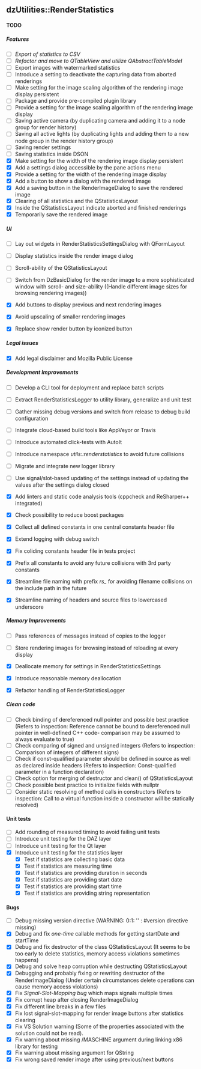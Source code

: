 dzUtilities::RenderStatistics
---

#### TODO

##### Features
+ [ ] *Export of statistics to CSV*
+ [ ] *Refactor and move to QTableView and utilize QAbstractTableModel*
+ [ ] Export images with watermarked statistics
+ [ ] Introduce a setting to deactivate the capturing data from aborted renderings
+ [ ] Make setting for the image scaling algorithm of the rendering image display persistent
+ [ ] Package and provide pre-compiled plugin library
+ [ ] Provide a setting for the image scaling algorithm of the rendering image display
+ [ ] Saving active camera (by duplicating camera and adding it to a node group for render history)
+ [ ] Saving all active lights (by duplicating lights and adding them to a new node group in the render history group)
+ [ ] Saving render settings
+ [ ] Saving statistics inside DSON
+ [x] Make setting for the width of the rendering image display persistent
+ [x] Add a settings dialog accessible by the pane actions menu
+ [x] Provide a setting for the width of the rendering image display
+ [x] Add a button to show a dialog with the rendered image
+ [x] Add a saving button in the RenderImageDialog to save the rendered image
+ [x] Clearing of all statistics and the QStatisticsLayout
+ [x] Inside the QStatisticsLayout indicate aborted and finished renderings
+ [x] Temporarily save the rendered image

##### UI
+ [ ] Lay out widgets in RenderStatisticsSettingsDialog with QFormLayout
+ [ ] Display statistics inside the render image dialog
+ [ ] Scroll-ability of the QStatisticsLayout 
+ [ ] Switch from DzBasicDialog for the render image to a more sophisticated window with scroll- and size-ability ((Handle different image sizes for browsing rendering images))
+ [x] Add buttons to display previous and next rendering images
+ [x] Avoid upscaling of smaller rendering images
+ [x] Replace show render button by iconized button


##### Legal issues
+ [x] Add legal disclaimer and Mozilla Public License

##### Development Improvements
+ [ ] Develop a CLI tool for deployment and replace batch scripts
+ [ ] Extract RenderStatisticsLogger to utility library, generalize and unit test
+ [ ] Gather missing debug versions and switch from release to debug build configuration
+ [ ] Integrate cloud-based build tools like AppVeyor or Travis
+ [ ] Introduce automated click-tests with AutoIt
+ [ ] Introduce namespace *utils::renderstatistics* to avoid future collisions
+ [ ] Migrate and integrate new logger library
+ [ ] Use signal/slot-based updating of the settings instead of updating the values after the settings dialog closed
+ [x] Add linters and static code analysis tools (cppcheck and ReSharper++ integrated)
+ [x] Check possibility to reduce boost packages
+ [x] Collect all defined constants in one central constants header file
+ [x] Extend logging with debug switch
+ [x] Fix coliding constants header file in tests project
+ [x] Prefix all constants to avoid any future collisions with 3rd party constants
+ [x] Streamline file naming with prefix *rs_*  for avoiding filename collisions on the include path in the future
+ [x] Streamline naming of headers and source files to lowercased underscore


##### Memory Improvements
+ [ ] Pass references of messages instead of copies to the logger
+ [ ] Store rendering images for browsing instead of reloading at every display
+ [x] Deallocate memory for settings in RenderStatisticsSettings
+ [x] Introduce reasonable memory deallocation
+ [x] Refactor handling of RenderStatisticsLogger


##### Clean code
+ [ ] Check binding of dereferenced null pointer and possible best practice (Refers to inspection: Reference cannot be bound to dereferenced null pointer in well-defined C++ code- comparison may be assumed to always evaluate to true)
+ [ ] Check comparing of signed and unsigned integers (Refers to inspection: Comparison of integers of different signs)
+ [ ] Check if const-qualified parameter should be defined in source as well as declared inside headers (Refers to inspection: Const-qualified parameter in a function declaration)
+ [ ] Check option for merging of destructor and clean() of QStatisticsLayout
+ [ ] Check possible best practice to initialize fields with nullptr
+ [ ] Consider static resolving of method calls in constructors (Refers to inspection: Call to a virtual function inside a constructor will be statically resolved)

#### Unit tests
+ [ ] Add rounding of measured timing to avoid failing unit tests
+ [ ] Introduce unit testing for the DAZ layer
+ [ ] Introduce unit testing for the Qt layer
+ [x] Introduce unit testing for the statistics layer
  + [x] Test if statistics are collecting basic data
  + [x] Test if statistics are measuring time
  + [x] Test if statistics are providing duration in seconds
  + [x] Test if statistics are providing start date
  + [x] Test if statistics are providing start time
  + [x] Test if statistics are providing string representation

#### Bugs
+ [ ] Debug missing version directive (WARNING: 0:1: '' :  #version directive missing)
+ [x] Debug and fix _one-time_ callable methods for getting startDate and startTime
+ [x] Debug and fix destructor of the class QStatisticsLayout (It seems to be too early to delete statistics, memory access violations sometimes happens)
+ [x] Debug and solve heap corruption while destructing QStatisticsLayout
+ [x] Debugging and probably fixing or rewriting destructor of the RenderImageDialog (Under certain circumstances delete operations can cause memory access violations)
+ [x] Fix *Signal-Slot-Mapping bug* which maps signals multiple times
+ [x] Fix corrupt heap after closing RenderImageDialog
+ [x] Fix different line breaks in a few files
+ [x] Fix lost signal-slot-mapping for render image buttons after statistics clearing
+ [x] Fix VS Solution warning (Some of the properties associated with the solution could not be read).
+ [x] Fix warning about missing /MASCHINE argument during linking x86 library for testing
+ [x] Fix warning about missing argument for QString 
+ [x] Fix wrong saved render image after using previous/next buttons
